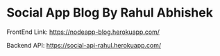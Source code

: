 # Social App Blog By Rahul Abhishek

FrontEnd Link: https://nodeapp-blog.herokuapp.com/

Backend API: https://social-api-rahul.herokuapp.com/
